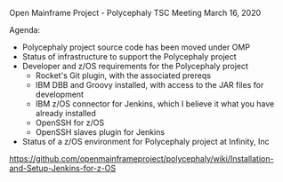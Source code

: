 Open Mainframe Project - Polycephaly
TSC Meeting
March 16, 2020 

Agenda:
- Polycephaly project source code has been moved under OMP 
- Status of infrastructure to support the Polycephaly project
- Developer and z/OS requirements for the Polycephaly project
  - Rocket's Git plugin, with the associated prereqs
  - IBM DBB and Groovy installed, with access to the JAR files for development
  - IBM z/OS connector for Jenkins, which I believe it what you have already installed
  - OpenSSH for z/OS
  - OpenSSH slaves plugin for Jenkins
- Status of a z/OS environment for Polycephaly project at Infinity, Inc

https://github.com/openmainframeproject/polycephaly/wiki/Installation-and-Setup-Jenkins-for-z-OS
